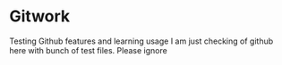 # Gitwork
Testing Github features and learning usage
I am just checking of github here with bunch of test files. Please ignore
